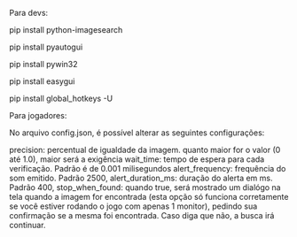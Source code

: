 Para devs:

pip install python-imagesearch

pip install pyautogui

pip install pywin32

pip install easygui

pip install global_hotkeys -U


Para jogadores:

No arquivo config.json, é possível alterar as seguintes configurações:

precision: percentual de igualdade da imagem. quanto maior for o valor (0 até 1.0), maior será a exigência
wait_time: tempo de espera para cada verificação. Padrão é de 0.001 milisegundos
alert_frequency: frequência do som emitido. Padrão 2500,
alert_duration_ms: duração do alerta em ms. Padrão 400,
stop_when_found: quando true, será mostrado um dialógo na tela quando a imagem for encontrada (esta opção só funciona corretamente se você estiver rodando o jogo com apenas 1 monitor), pedindo sua confirmação se a mesma foi encontrada. Caso diga que não, a busca irá continuar.


